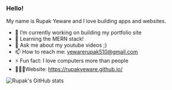 ### Hello!
My name is Rupak Yeware and I love building apps and websites.

- 🔭 I’m currently working on building my portfolio site
- 🌱 Learning the MERN stack!
- 💬 Ask me about my youtube videos ;)
- 📫 How to reach me: yewarerupak510@gmail.com
- ⚡ Fun fact: I love computers more than people
- 🙋🏽‍♂️Website: https://rupakyeware.github.io/

![Rupak's GitHub stats](https://github-readme-stats.vercel.app/api?username=rupakyeware&show_icons=true&theme=radical)

